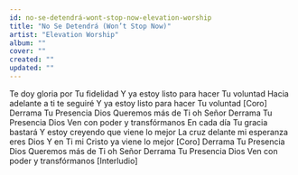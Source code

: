 ```yaml
---
id: no-se-detendrá-wont-stop-now-elevation-worship
title: "No Se Detendrá (Won’t Stop Now)"
artist: "Elevation Worship"
album: ""
cover: ""
created: ""
updated: ""
---
```


Te doy gloria por Tu fidelidad
Y ya estoy listo para hacer Tu voluntad
Hacia adelante a ti te seguiré
Y ya estoy listo para hacer Tu voluntad
[Coro]
Derrama Tu Presencia Dios
Queremos más de Ti oh Señor
Derrama Tu Presencia Dios
Ven con poder y transfórmanos
En cada día Tu gracia bastará
Y estoy creyendo que viene lo mejor
La cruz delante mi esperanza eres Dios
Y en Ti mi Cristo ya viene lo mejor
[Coro]
Derrama Tu Presencia Dios
Queremos más de Ti oh Señor
Derrama Tu Presencia Dios
Ven con poder y transfórmanos
[Interludio]